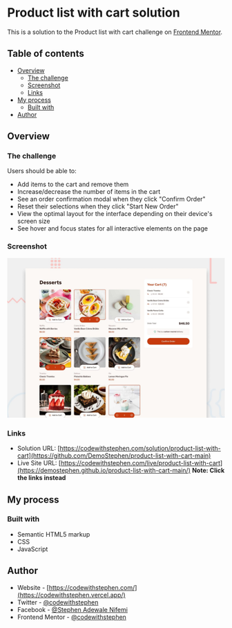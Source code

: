 # Product list with cart solution

This is a solution to the Product list with cart challenge on [Frontend Mentor](https://www.frontendmentor.io/challenges/product-list-with-cart-5MmqLVAp_d).

## Table of contents

- [Overview](#overview)
  - [The challenge](#the-challenge)
  - [Screenshot](#screenshot)
  - [Links](#links)
- [My process](#my-process)
  - [Built with](#built-with)
- [Author](#author)

## Overview

### The challenge

Users should be able to:

- Add items to the cart and remove them
- Increase/decrease the number of items in the cart
- See an order confirmation modal when they click "Confirm Order"
- Reset their selections when they click "Start New Order"
- View the optimal layout for the interface depending on their device's screen size
- See hover and focus states for all interactive elements on the page

### Screenshot

![Active Design State](/preview.jpg)

### Links

- Solution URL: [https://codewithstephen.com/solution/product-list-with-cart](https://github.com/DemoStephen/product-list-with-cart-main)
- Live Site URL: [https://codewithstephen.com/live/product-list-with-cart](https://demostephen.github.io/product-list-with-cart-main/)
**Note: Click the links instead**

## My process

### Built with

- Semantic HTML5 markup
- CSS
- JavaScript

## Author

- Website - [https://codewithstephen.com/](https://codewithstephen.vercel.app/)
- Twitter - [@codewithstephen](https://x.com/codewithstephen)
- Facebook - [@Stephen Adewale Nifemi](https://web.facebook.com/Inventorstephen/)
- Frontend Mentor - [@codewithstephen](https://www.frontendmentor.io/profile/demostephen)
